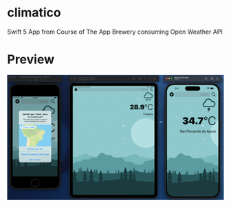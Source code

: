 # climatico

Swift 5 App from Course of The App Brewery consuming Open Weather API

# Preview

<img src="https://github.com/jackomo007/climatico/blob/main/Clima/preview.png"  alt="project preview"/>
